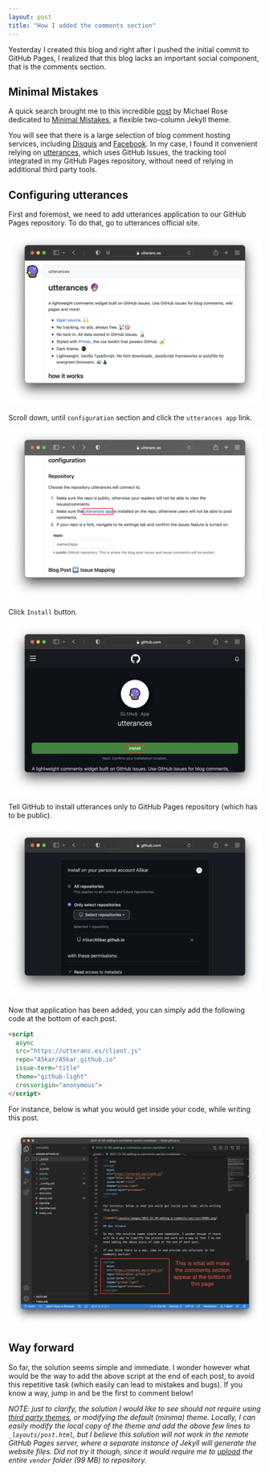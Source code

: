 ```yaml
---
layout: post
title: "How I added the comments section"
---
```


Yesterday I created this blog and right after I pushed the initial commit to GitHub Pages, I realized that this blog lacks an important social component, that is the comments section.

## Minimal Mistakes

A quick search brought me to this incredible [post](https://mmistakes.github.io/minimal-mistakes/docs/configuration/#comments) by Michael Rose dedicated to [Minimal Mistakes](https://mmistakes.github.io/minimal-mistakes/), a flexible two-column Jekyll theme.

You will see that there is a large selection of blog comment hosting services, including [Disquis](https://disqus.com) and [Facebook](https://developers.facebook.com/docs/plugins/comments). In my case, I found it convenient relying on [utterances](https://utteranc.es), which uses GitHub Issues, the tracking tool integrated in my GitHub Pages repository, without need of relying in additional third party tools.

## Configuring utterances

First and foremost, we need to add utterances application to our GitHub Pages repository. To do that, go to utterances official site.

![21991](/assets/images/2021-12-30-adding-a-comments-section/21991.png)

Scroll down, until `configuration` section and click the `utterances app` link.

![12880](/assets/images/2021-12-30-adding-a-comments-section/12880.png)

Click `Install` button.

![23622](/assets/images/2021-12-30-adding-a-comments-section/23622.png)

Tell GitHub to install utterances only to GitHub Pages repository (which has to be public).

![12481](/assets/images/2021-12-30-adding-a-comments-section/12481.png)

Now that application has been added, you can simply add the following code at the bottom of each post.

``` html
<script
  async
  src="https://utteranc.es/client.js"
  repo="A5kar/A5kar.github.io"
  issue-term="title"
  theme="github-light"
  crossorigin="anonymous">
</script>
```

For instance, below is what you would get inside your code, while writing this post.

![20402](/assets/images/2021-12-30-adding-a-comments-section/20402.png)

## Way forward

So far, the solution seems simple and immediate. I wonder however what would be the way to add the above script at the end of each post, to avoid this repetitive task (which easily can lead to mistakes and bugs). If you know a way, jump in and be the first to comment below!

*NOTE: just to clarify, the solution I would like to see should not require using [third party themes](https://docs.github.com/en/pages/setting-up-a-github-pages-site-with-jekyll/adding-a-theme-to-your-github-pages-site-using-jekyll), or modifying the default (minima) theme. Locally, I can easily modify the local copy of the theme and add the above few lines to `_layouts/post.html`, but I believe this solution will not work in the remote GitHub Pages server, where a separate instance of Jekyll will generate the website files. Did not try it though, since it would require me to [upload](/2021/12/29/opening-a-blog.html#submit_initial_commit) the entire `vendor` folder (99 MB) to repository.*

<script
  async
  src="https://utteranc.es/client.js"
  repo="A5kar/A5kar.github.io"
  issue-term="title"
  theme="github-light"
  crossorigin="anonymous">
</script>

